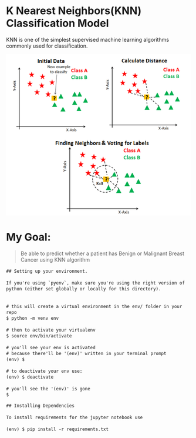 # K Nearest Neighbors(KNN) Classification Model 

KNN is one of the simplest supervised machine learning algorithms commonly used for classification.

<img src="KNN_ex.png">

# My Goal:
  > Be able to predict whether a patient has Benign or Malignant Breast Cancer using KNN algorithm






```
## Setting up your environment.

If you're using `pyenv`, make sure you're using the right version of python (either set globally or locally for this directory). 


# this will create a virtual environment in the env/ folder in your repo
$ python -m venv env

# then to activate your virtualenv
$ source env/bin/activate

# you'll see your env is activated
# because there'll be '(env)' written in your terminal prompt
(env) $ 

# to deactivate your env use:
(env) $ deactivate

# you'll see the '(env)' is gone
$ 
```





```
## Installing Dependencies

To install requirements for the jupyter notebook use

(env) $ pip install -r requirements.txt

```